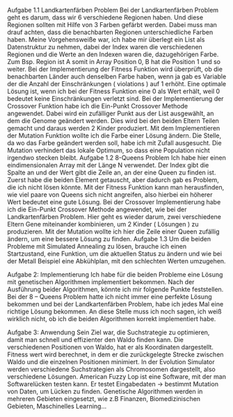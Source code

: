 Aufgabe 1.1 Landkartenfärben Problem
Bei der Landkartenfärben Problem geht es darum, dass wir 6 verschiedene Regionen haben. Und diese Regionen sollten mit Hilfe von 3 Farben gefärbt werden. Dabei muss man drauf achten, dass die benachbarten Regionen unterschiedliche Farben haben.
Meine Vorgehensweiße war, ich habe mir überlegt ein List als Datenstruktur zu nehmen, dabei der Index waren die verschiedenen Regionen und die Werte an den Indexen waren die, dazugehörigen Farbe.
Zum Bsp. Region ist A somit in Array Position 0, B hat die Position 1 und so weiter.
Bei der Implementierung der Fitness Funktion wird überprüft, ob die benachbarten Länder auch denselben Farbe haben, wenn ja gab es Variable der die Anzahl der Einschränkungen ( violations ) auf 1 erhöht. Eine optimale Lösung ist, wenn ich bei der Fitness Funktion eine 0 als Wert erhält, weil 0 bedeutet keine Einschränkungen verletzt sind.
Bei der Implementierung der Crossover Funktion habe ich die Ein-Punkt Crossover Methode angewendet. Dabei wird ein zufälliger Punkt aus der List ausgewählt, an dem die Genome geändert werden. Dies wird bei den beiden Eltern Teilen gemacht und daraus werden 2 Kinder produziert.
Mit dem Implementieren der Mutation Funktion wollte ich die Farbe einer Lösung ändern. Die Stelle, da wo das Farbe geändert werden soll, habe ich mit Zufall ausgesucht. Die Mutation verhindert das lokale Optimum, so dass eine Population nicht irgendwo stecken bleibt.
Aufgabe 1.2 8-Queens Problem
Ich habe hier einen eindimensionalen Array mit der Länge N verwendet. Der Index gibt die Spalte an und der Wert gibt die Zeile an, an der eine Queen zu finden ist. Zuerst habe die beiden Element getauscht, aber dadurch gab es Problem, die ich nicht lösen könnte.
Mit der Fitness Funktion kann man herausfinden, wie viel paare von Queens sich nicht angreifen, also hierbei ein höherer Wert bedeutet eine gute Lösung.
Bei der Crossover Implementierung habe ich die Ein-Punkt Crossover Methode angewendet, wie bei der Landkartenfärben Problem. Hier geht es wieder darum, zwei verschiedene Eltern Gene miteinander kombinieren, um 2 Kinder ( Lösungen ) zu produzieren.
Mit der Mutation wollte ich hier die Zeile einer Queen zufällig ändern, um eine bessere Lösung zu finden.
Aufgabe 1.3
Um die beiden Probleme mit Simulated Annealing zu lösen, brauche ich einen Startzustand, eine Funktion, um die aktuellen Status zu ändern und wie bei der Metall Beispiel eine Abkühlplan, mit den schlechten Werten umzugehen.


Aufgabe 2: Implementierung
Ich habe für die beiden Probleme eine Lösung mit genetischen Algorithmen implementiert bekommen. Nach der Ausführung beider Algorithmen, könnte ich mir folgende Punkte feststellen. 
Bei der 8 – Queens Problem hatte ich nicht immer eine perfekte Lösung bekommen und bei der Landkartenfärben Problem, habe ich jedes Mal eine richtige Lösung bekommen.
An diese Stelle  muss ich noch sagen, ich weiß wirklich nicht, ob ich die beiden Algorithmen korrekt implementiert habe.


Aufgabe 3: Anwendung
Sein Ziel war, die Suchstrategie zu optimieren, damit man schnell und effizienter den Waldo finden kann.
Die verschiedenen Positionen von Waldo, hat er als Koordinaten dargestellt. Fitness wert wird berechnet, in dem er die zurückgelegte Strecke zwischen Waldo und die einzelnen Positionen minimiert.
In der Evolution Simulator werden verschiedene Suchstrategien als Chromosomen dargestellt, also verschiedene Lösungen.
American Fuzzy Lop ist eine Software, mit der man Softwarelücken testen kann. Er testet Eingabedaten -> bestimmt Mutation von Daten, um Lücken zu finden.
Genetische Algorithmen werden in mehreren Gebieten eingesetzt, wie z.B Finanzen, Biomedizinischen Gebieten, Maschinelles Learning…



 




